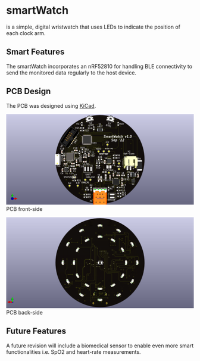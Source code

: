 # smartWatch

is a simple, digital wristwatch that uses LEDs to indicate the position of each clock arm.

## Smart Features

The smartWatch incorporates an nRF52810 for handling BLE connectivity to send the monitored data regularly to the host device.

## PCB Design

The PCB was designed using [KiCad](https://kicad.org).

![PCB render front-side](pcb/docs/pcb_front.png "PCB render front-side")
PCB front-side

![PCB render back-side](pcb/docs/pcb_back.png "PCB render back-side")
PCB back-side

## Future Features

A future revision will include a biomedical sensor to enable even more smart functionalities i.e. SpO2 and heart-rate measurements.
